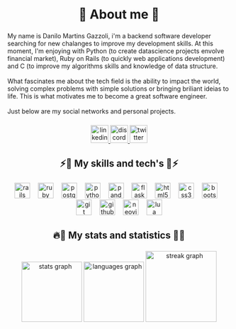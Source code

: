 <h1 align="center">👋 About me 👋</h1>

###

<p align="left">My name is Danilo Martins Gazzoli, i'm a backend software developer searching for new chalanges to improve my development skills. At this moment, I'm enjoying with Python (to create datascience projects envolve financial market), Ruby on Rails (to quickly web applications development) and C (to improve my algorithms skills and knowledge of data structure.<br><br>What fascinates me about the tech field is the ability to impact the world, solving complex problems with simple solutions or bringing briliant ideias to life. This is what motivates me to become a great software engineer.<br><br>Just below are my social networks and personal projects.</p>

###

<div align="center">
  <a href="https://www.linkedin.com/in/nilorb" target="_blank">
    <img src="https://img.shields.io/static/v1?message=LinkedIn&logo=linkedin&label=&color=0077B5&logoColor=white&labelColor=&style=for-the-badge" height="40" alt="linkedin logo"  />
  </a>
  <a href="discordapp.com/users/nilorb2006" target="_blank">
    <img src="https://img.shields.io/static/v1?message=Discord&logo=discord&label=&color=7289DA&logoColor=white&labelColor=&style=for-the-badge" height="40" alt="discord logo"  />
  </a>
  <a href="https://x.com/nilo_rrb" target="_blank">
    <img src="https://img.shields.io/static/v1?message=Twitter&logo=twitter&label=&color=1DA1F2&logoColor=&labelColor=&style=for-the-badge" height="40" alt="twitter logo"  />
  </a>
</div>

###

<h2 align="center">⚡️🧠 My skills and tech's 🧠⚡️</h2>

###

<div align="center">
  <img src="https://img.shields.io/badge/Ruby on Rails-CC0000?logo=rubyonrails&logoColor=white&style=for-the-badge" height="35" alt="rails logo"  />
  <img width="10" />
  <img src="https://cdn.jsdelivr.net/gh/devicons/devicon/icons/ruby/ruby-original.svg" height="35" alt="ruby logo"  />
  <img width="10" />
  <img src="https://img.shields.io/badge/PostgreSQL-4169E1?logo=postgresql&logoColor=white&style=for-the-badge" height="35" alt="postgresql logo"  />
  <img width="10" />
  <img src="https://cdn.jsdelivr.net/gh/devicons/devicon/icons/python/python-original.svg" height="35" alt="python logo"  />
  <img width="10" />
  <img src="https://img.shields.io/badge/pandas-150458?logo=pandas&logoColor=white&style=for-the-badge" height="35" alt="pandas logo"  />
  <img width="10" />
  <img src="https://img.shields.io/badge/Flask-000000?logo=flask&logoColor=white&style=for-the-badge" height="35" alt="flask logo"  />
  <img width="10" />
  <img src="https://cdn.jsdelivr.net/gh/devicons/devicon/icons/html5/html5-original.svg" height="35" alt="html5 logo"  />
  <img width="10" />
  <img src="https://cdn.jsdelivr.net/gh/devicons/devicon/icons/css3/css3-original.svg" height="35" alt="css3 logo"  />
  <img width="10" />
  <img src="https://cdn.jsdelivr.net/gh/devicons/devicon/icons/bootstrap/bootstrap-original.svg" height="35" alt="bootstrap logo"  />
  <img width="10" />
  <img src="https://cdn.jsdelivr.net/gh/devicons/devicon/icons/git/git-original.svg" height="35" alt="git logo"  />
  <img width="10" />
  <img src="https://img.shields.io/badge/GitHub-181717?logo=github&logoColor=white&style=for-the-badge" height="35" alt="github logo"  />
  <img width="10" />
  <img src="https://cdn.simpleicons.org/neovim/57A143" height="35" alt="neovim logo"  />
  <img width="10" />
  <img src="https://img.shields.io/badge/Lua-2C2D72?logo=lua&logoColor=white&style=for-the-badge" height="35" alt="lua logo"  />
</div>

###

<h2 align="center">🔥🌟 My stats and statistics 🌟🔥</h2>

###

<div align="center">
  <img src="https://github-readme-stats.vercel.app/api?username=danilo-gazzoli&hide_title=false&hide_rank=false&show_icons=true&include_all_commits=true&count_private=true&disable_animations=false&theme=tokyonight&locale=en&hide_border=true&order=1&custom_title=My%20GithubStats" height="136" alt="stats graph"  />
  <img src="https://github-readme-stats.vercel.app/api/top-langs?username=danilo-gazzoli&locale=en&hide_title=false&layout=compact&card_width=320&langs_count=5&theme=tokyonight&hide_border=true&order=2" height="136" alt="languages graph"  />
  <img src="https://streak-stats.demolab.com?user=danilo-gazzoli&locale=en&mode=weekly&theme=tokyonight&hide_border=true&border_radius=12&order=3" height="160" alt="streak graph"  />
</div>

###
